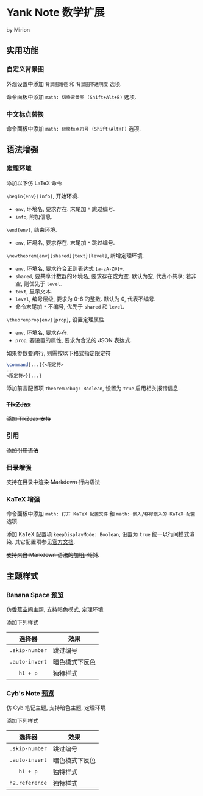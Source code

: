 # Yank Note 数学扩展

by Mirion

## 实用功能

### 自定义背景图

外观设置中添加 `背景图路径` 和 `背景图不透明度` 选项.

命令面板中添加 `math: 切换背景图 (Shift+Alt+B)` 选项.

### 中文标点替换

命令面板中添加 `math: 替换标点符号 (Shift+Alt+F)` 选项.

## 语法增强

### 定理环境

添加以下仿 LaTeX 命令

`\begin{env}[info]`, 开始环境.

- `env`, 环境名, 要求存在. 末尾加 `*` 跳过编号.
- `info`, 附加信息.

`\end{env}`, 结束环境.

- `env`, 环境名, 要求存在. 末尾加 `*` 跳过编号.

`\newtheorem{env}[shared]{text}[level]`, 新增定理环境.

- `env`, 环境名, 要求符合正则表达式 `[a-zA-Z@]+`.
- `shared`, 要共享计数器的环境名, 要求存在或为空. 默认为空, 代表不共享; 若非空, 则优先于 `level`.
- `text`, 显示文本.
- `level`, 编号层级, 要求为 0-6 的整数. 默认为 0, 代表不编号.
- 命令末尾加 `*` 不编号, 优先于 `shared` 和 `level`.

`\theoremprop{env}{prop}`, 设置定理属性.

- `env`, 环境名, 要求存在.
- `prop`, 要设置的属性, 要求为合法的 JSON 表达式.

如果参数要跨行, 则需按以下格式指定限定符

```latex
\command{...}{<限定符>
...
<限定符>}{...}
```

添加前言配置项 `theoremDebug: Boolean`, 设置为 `true` 启用相关报错信息.

### ~~TikZJax~~

~~添加 TikZJax 支持~~

### ~~引用~~

~~添加引用语法~~

### ~~目录增强~~

~~支持在目录中渲染 Markdown 行内语法~~

### KaTeX 增强

命令面板中添加 `math: 打开 KaTeX 配置文件` 和 ~~`math: 嵌入/移除嵌入的 KaTeX 配置`~~ 选项.

添加 KaTeX 配置项 `keepDisplayMode: Boolean`, 设置为 `true` 统一以行间模式渲染. 其它配置项参见[官方文档](https://katex.org/docs/options.html).

~~支持来自 Markdown 语法的加粗, 倾斜~~.

## 主题样式

### Banana Space [预览](https://pic2.imgdb.cn/item/64586b980d2dde5777557ea5.png)

仿[香蕉空间](https://www.bananaspace.org/)主题, 支持暗色模式, 定理环境

添加下列样式

| **选择器** | **效果** |
| :--: | -- |
| `.skip-number` | 跳过编号 |
| `.auto-invert` | 暗色模式下反色 |
| `h1 + p` | 独特样式 |

### Cyb's Note [预览](https://pic2.imgdb.cn/item/64586b980d2dde5777557e4a.png)

仿 Cyb 笔记主题, 支持暗色主题, 定理环境

添加下列样式

| **选择器** | **效果** |
| :--: | -- |
| `.skip-number` | 跳过编号 |
| `.auto-invert` | 暗色模式下反色 |
| `h1 + p` | 独特样式 |
| `h2.reference` | 独特样式 |